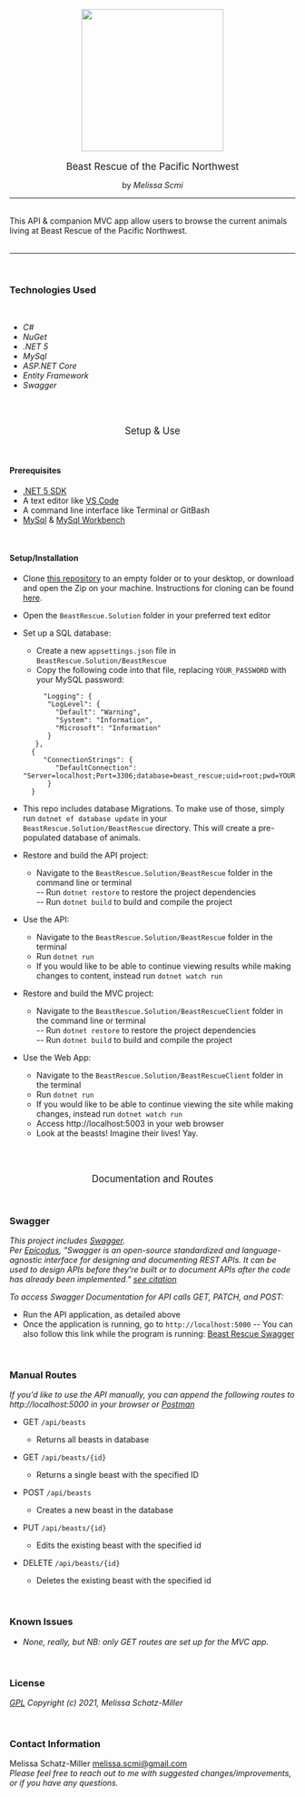 <p align="center">
<img src="/../../img/callum-hill-Zx6ZD3n6x4A-unsplash.jpeg" width="250" border-radius="50%" /><br/><br />
<big>Beast Rescue of the Pacific Northwest</big>
</p>
<p align="center">
by <i>Melissa Scmi</i>
<br/>

------------------------------

<br/>
This API & companion MVC app allow users to browse the current animals living at Beast Rescue of the Pacific Northwest.<br/><br />

------------------------------

<br/>

### Technologies Used

<br />

* _C#_
* _NuGet_
* _.NET 5_
* _MySql_
* _ASP.NET Core_
* _Entity Framework_
* _Swagger_

<br />
<br />

<p align="center">
<big>Setup & Use</big>
</p>
<br />

#### Prerequisites

- [.NET 5 SDK](https://dotnet.microsoft.com/download/dotnet/5.0)
- A text editor like [VS Code](https://code.visualstudio.com/)
- A command line interface like Terminal or GitBash
- [MySql](https://dev.mysql.com/downloads/file/?id=484914) & [MySql Workbench](https://www.mysql.com/products/workbench/)

<br/>

#### Setup/Installation

* Clone [this repository](https://github.com/tigertiger/BeastRescue.Solution) to an empty folder or to your desktop, or download and open the Zip on your machine. Instructions for cloning can be found [here](https://docs.github.com/en/github/creating-cloning-and-archiving-repositories/cloning-a-repository-from-github/cloning-a-repository).
* Open the ```BeastRescue.Solution``` folder in your preferred text editor
* Set up a SQL database:
   - Create a new `appsettings.json` file in ```BeastRescue.Solution/BeastRescue```
   - Copy the following code into that file, replacing `YOUR_PASSWORD` with your MySQL password:
   ```
        "Logging": {
         "LogLevel": {
           "Default": "Warning",
           "System": "Information",
           "Microsoft": "Information"
         }
      },
     {
        "ConnectionStrings": {
           "DefaultConnection": "Server=localhost;Port=3306;database=beast_rescue;uid=root;pwd=YOUR_PASSWORD;"
         }
     }
   ```
* This repo includes database Migrations. To make use of those, simply run ```dotnet ef database update``` in your ```BeastRescue.Solution/BeastRescue``` directory. This will create a pre-populated database of animals.

* Restore and build the API project:
  - Navigate to the ```BeastRescue.Solution/BeastRescue``` folder in the command line or terminal  
    -- Run ```dotnet restore``` to restore the project dependencies  
    -- Run ```dotnet build``` to build and compile the project

* Use the API:
  - Navigate to the ```BeastRescue.Solution/BeastRescue``` folder in the terminal
  - Run ```dotnet run``` 
  - If you would like to be able to continue viewing results while making changes to content, instead run ```dotnet watch run```

* Restore and build the MVC project:
  - Navigate to the ```BeastRescue.Solution/BeastRescueClient``` folder in the command line or terminal  
    -- Run ```dotnet restore``` to restore the project dependencies  
    -- Run ```dotnet build``` to build and compile the project

* Use the Web App:
  - Navigate to the ```BeastRescue.Solution/BeastRescueClient``` folder in the terminal
  - Run ```dotnet run``` 
  - If you would like to be able to continue viewing the site while making changes, instead run ```dotnet watch run```
  - Access http://localhost:5003 in your web browser
  - Look at the beasts! Imagine their lives! Yay.

<br /><br />
<p align="center">
<big>Documentation and Routes</big>
</p>

<br />

### Swagger

_This project includes [Swagger](https://swagger.io/). <br />
Per [Epicodus](https://www.epicodus.com/), "Swagger is an open-source standardized and language-agnostic interface for designing and documenting REST APIs. It can be used to design APIs before they’re built or to document APIs after the code has already been implemented." [see citation](https://www.learnhowtoprogram.com/c-and-net/building-an-api/further-exploration-with-apis)_<br />

_To access Swagger Documentation for API calls GET, PATCH, and POST:_
 - Run the API application, as detailed above
 - Once the application is running, go to `http://localhost:5000`
  -- You can also follow this link while the program is running: [Beast Rescue Swagger](http://localhost:5000)

<br />

### Manual Routes

_If you'd like to use the API manually, you can append the following routes to http://localhost:5000 in your browser or [Postman](https://www.postman.com/)_

- GET `/api/beasts`
    - Returns all beasts in database

- GET `/api/beasts/{id}`
    - Returns a single beast with the specified ID

- POST `/api/beasts`
    - Creates a new beast in the database

- PUT `/api/beasts/{id}`
    - Edits the existing beast with the specified id

- DELETE `/api/beasts/{id}`
    - Deletes the existing beast with the specified id

<br />

### Known Issues
* _None, really, but NB: only GET routes are set up for the MVC app._

<br />

### License

_[GPL](https://opensource.org/licenses/gpl-license)_
_Copyright (c) 2021, Melissa Schatz-Miller_

<Br />

### Contact Information  

Melissa Schatz-Miller <melissa.scmi@gmail.com>  
_Please feel free to reach out to me with suggested changes/improvements, or if you have any questions._